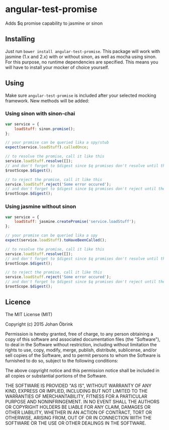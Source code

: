 # angular-test-promise
Adds $q promise capability to jasmine or sinon

## Installing

Just run ```bower install angular-test-promise```. This package will work with jasmine (1.x and 2.x) with or without sinon,
as well as mocha using sinon.  For this purpose, no runtime dependencies are specified. This means you will have to install
your mocker of choice yourself.

## Using

Make sure ```angular-test-promise``` is included after your selected mocking framework. New methods will be added:

### Using sinon with sinon-chai

```javascript
var service = {
	loadStuff: sinon.promise();
};

// your promise can be queried lika a spy/stub
expect(service.loadStuff).calledOnce;

// to resolve the promise, call it like this
service.loadStuff.resolve([]);
// and don't forget to $digest since $q promises don't resolve until then
$rootScope.$digest();

// to reject the promise, call it like this
service.loadStuff.reject('Some error occured');
// and don't forget to $digest since $q promises don't reject until then
$rootScope.$digest();
```

### Using jasmine without sinon

```javascript
var service = {
	loadStuff: jasmine.createPromise('service.loadStuff');
};

// your promise can be queried lika a spy
expect(service.loadStuff).toHaveBeenCalled();

// to resolve the promise, call it like this
service.loadStuff.resolve([]);
// and don't forget to $digest since $q promises don't resolve until then
$rootScope.$digest();

// to reject the promise, call it like this
service.loadStuff.reject('Some error occured');
// and don't forget to $digest since $q promises don't reject until then
$rootScope.$digest();
```

## Licence

The MIT License (MIT)

Copyright (c) 2015 Johan Öbrink

Permission is hereby granted, free of charge, to any person obtaining a copy
of this software and associated documentation files (the "Software"), to deal
in the Software without restriction, including without limitation the rights
to use, copy, modify, merge, publish, distribute, sublicense, and/or sell
copies of the Software, and to permit persons to whom the Software is
furnished to do so, subject to the following conditions:

The above copyright notice and this permission notice shall be included in all
copies or substantial portions of the Software.

THE SOFTWARE IS PROVIDED "AS IS", WITHOUT WARRANTY OF ANY KIND, EXPRESS OR
IMPLIED, INCLUDING BUT NOT LIMITED TO THE WARRANTIES OF MERCHANTABILITY,
FITNESS FOR A PARTICULAR PURPOSE AND NONINFRINGEMENT. IN NO EVENT SHALL THE
AUTHORS OR COPYRIGHT HOLDERS BE LIABLE FOR ANY CLAIM, DAMAGES OR OTHER
LIABILITY, WHETHER IN AN ACTION OF CONTRACT, TORT OR OTHERWISE, ARISING FROM,
OUT OF OR IN CONNECTION WITH THE SOFTWARE OR THE USE OR OTHER DEALINGS IN THE
SOFTWARE.
